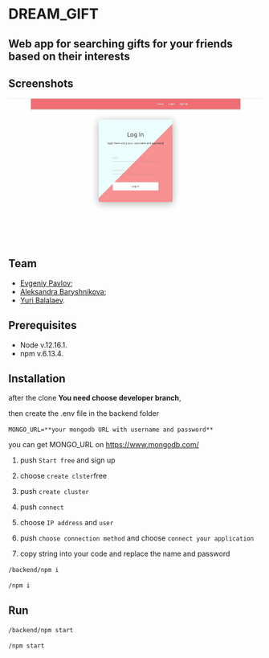 
# DREAM_GIFT
## Web app for searching gifts for your friends based on their interests

## Screenshots
![Gif](/public/DreamGift.gif)

## Team
- [Evgeniy Pavlov](https://github.com/Malevich930);
- [Aleksandra Baryshnikova](https://github.com/lexie0428);
- [Yuri Balalaev](https://github.com/yuriy2020).

## **Prerequisites**
* Node v.12.16.1.
* npm v.6.13.4.

## **Installation**

after the clone **You need choose developer branch**,

 then create the .env file in the backend folder

`MONGO_URL=**your mongodb URL with username and password**`

you can get MONGO_URL on https://www.mongodb.com/

1. push `Start free` and sign up

2. choose `create clster`free

3. push `create cluster`

4. push `connect`

5. choose `IP address` and `user`

6. push `choose connection method` and choose `connect your application`

7. copy string into your code and replace the name and password

`/backend/npm i`

`/npm i`


## **Run**
`/backend/npm start`

`/npm start`
